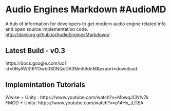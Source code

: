 # Audio Engines Markdown #AudioMD
A hub of information for developers to get modern audio engine related info and open source implementation code.
<br>
http://danikog.github.io/AudioEnginesMarkdown/
<br>
<h2>Latest Build - v0.3</h2>
https://docs.google.com/uc?id=0ByAWSt6YOwb0S0NQdDA3Nm56dnM&export=download
<br>
<h2> Implemintation Tutorials</h2>
Wwise + Unity : https://www.youtube.com/watch?v=MowqJCNfv7k
<br>
FMOD + Unity: https://www.youtube.com/watch?v=p14Hx_jLGEA


